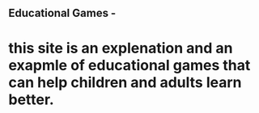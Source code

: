 ## Educational Games - 

# this site is an explenation and an exapmle of educational games that can help children and adults learn better.

